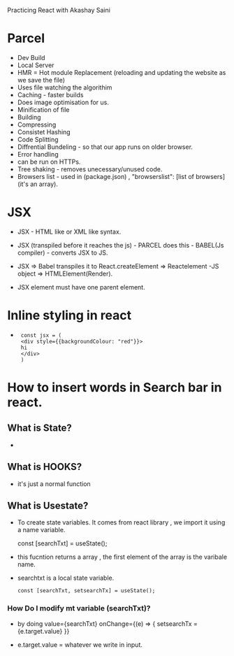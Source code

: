Practicing React with Akashay Saini

# Parcel
 - Dev Build 
 - Local Server 
 - HMR = Hot module Replacement (reloading and updating the website as we save the file)
 - Uses file watching the algorithim 
 - Caching - faster builds
 - Does image optimisation for us.
 - Minification of file 
 - Building 
 - Compressing 
 - Consistet Hashing 
 - Code Splitting
 - Diffrential Bundeling - so that our app runs on older browser.
 - Error handling 
 - can be run on HTTPs.
 - Tree shaking - removes unecessary/unused code.
 - Browsers list - used in (package.json) , "browserslist": [list of browsers] (it's an array).

# JSX

 - JSX - HTML like or XML like syntax.

 - JSX (transpiled before it reaches the js) - PARCEL does this - BABEL(Js compiler) - converts JSX to JS.

 - JSX => Babel transpiles it to React.createElement => Reactelement -JS object => HTMLElement(Render).

 - JSX element must have one parent element.
 
# Inline styling in react 
 
 -      const jsx = (
        <div style={{backgroundColour: "red"}}>  
        hi
        </div>
        )

# How to insert words in Search bar in react. 

## What is State?
 - 

## What is HOOKS?
 - it's just a normal function

## What is Usestate?
 - To create state variables. It comes from react library , we import it using a name variable.

     const [searchTxt] = useState(); 

- this fucntion returns a array , the first element of the array is the varibale name.
- searchtxt is a local state variable.

      const [searchTxt, setsearchTx] = useState();

### How Do I modify mt variable (searchTxt)?
 - by doing
       value={searchTxt}
        onChange={(e) => {
         setsearchTx = {e.target.value}
        }}
       
 - e.target.value = whatever we write in input.



